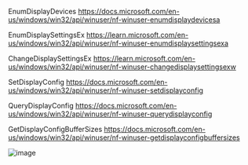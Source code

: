 
EnumDisplayDevices
	https://docs.microsoft.com/en-us/windows/win32/api/winuser/nf-winuser-enumdisplaydevicesa
    
EnumDisplaySettingsEx
	https://learn.microsoft.com/en-us/windows/win32/api/winuser/nf-winuser-enumdisplaysettingsexa

ChangeDisplaySettingsEx
	https://learn.microsoft.com/en-us/windows/win32/api/winuser/nf-winuser-changedisplaysettingsexw

SetDisplayConfig
	https://docs.microsoft.com/en-us/windows/win32/api/winuser/nf-winuser-setdisplayconfig
    
QueryDisplayConfig
	https://docs.microsoft.com/en-us/windows/win32/api/winuser/nf-winuser-querydisplayconfig
    
GetDisplayConfigBufferSizes
	https://docs.microsoft.com/en-us/windows/win32/api/winuser/nf-winuser-getdisplayconfigbuffersizes
  
![image](https://github.com/user-attachments/assets/1c693d4e-367f-4fd3-9edc-bcec48cb6e78)
